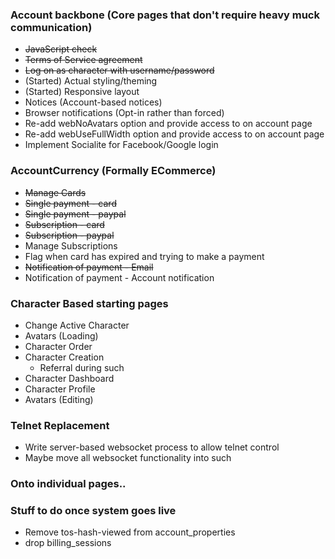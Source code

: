### Account backbone (Core pages that don't require heavy muck communication)
* ~~JavaScript check~~
* ~~Terms of Service agreement~~
* ~~Log on as character with username/password~~
* (Started) Actual styling/theming
* (Started) Responsive layout
* Notices (Account-based notices)
* Browser notifications (Opt-in rather than forced)
* Re-add webNoAvatars option and provide access to on account page
* Re-add webUseFullWidth option and provide access to on account page
* Implement Socialite for Facebook/Google login

### AccountCurrency (Formally ECommerce)
* ~~Manage Cards~~
* ~~Single payment - card~~
* ~~Single payment - paypal~~
* ~~Subscription - card~~
* ~~Subscription - paypal~~ 
* Manage Subscriptions
* Flag when card has expired and trying to make a payment
* ~~Notification of payment - Email~~
* Notification of payment - Account notification
 
### Character Based starting pages
* Change Active Character
* Avatars (Loading)
* Character Order
* Character Creation
    * Referral during such
* Character Dashboard
* Character Profile 
* Avatars (Editing)
 
### Telnet Replacement
* Write server-based websocket process to allow telnet control
* Maybe move all websocket functionality into such

### Onto individual pages..

### Stuff to do once system goes live
* Remove tos-hash-viewed from account_properties
* drop billing_sessions
